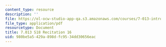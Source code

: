```yaml
---
content_type: resource
description: ''
file: https://ol-ocw-studio-app-qa.s3.amazonaws.com/courses/7-013-introductory-biology-spring-2018/980be5a5429a898dfc9534dd30656eac_MIT7_013s18R16Q.pdf
file_type: application/pdf
resourcetype: Document
title: 7.013 S18 Recitation 16
uid: 980be5a5-429a-898d-fc95-34dd30656eac
---
```

